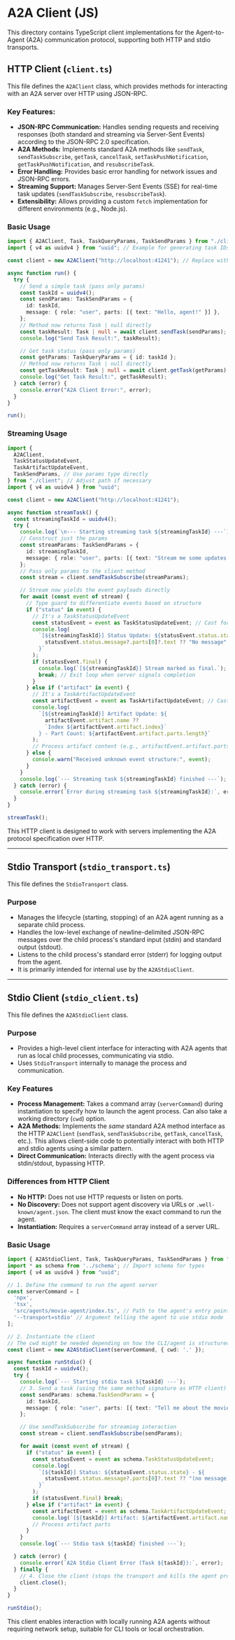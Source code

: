 # A2A Client (JS)

This directory contains TypeScript client implementations for the Agent-to-Agent (A2A) communication protocol, supporting both HTTP and stdio transports.

## HTTP Client (`client.ts`)

This file defines the `A2AClient` class, which provides methods for interacting with an A2A server over HTTP using JSON-RPC.

### Key Features:

- **JSON-RPC Communication:** Handles sending requests and receiving responses (both standard and streaming via Server-Sent Events) according to the JSON-RPC 2.0 specification.
- **A2A Methods:** Implements standard A2A methods like `sendTask`, `sendTaskSubscribe`, `getTask`, `cancelTask`, `setTaskPushNotification`, `getTaskPushNotification`, and `resubscribeTask`.
- **Error Handling:** Provides basic error handling for network issues and JSON-RPC errors.
- **Streaming Support:** Manages Server-Sent Events (SSE) for real-time task updates (`sendTaskSubscribe`, `resubscribeTask`).
- **Extensibility:** Allows providing a custom `fetch` implementation for different environments (e.g., Node.js).

### Basic Usage

```typescript
import { A2AClient, Task, TaskQueryParams, TaskSendParams } from "./client"; // Import necessary types
import { v4 as uuidv4 } from "uuid"; // Example for generating task IDs

const client = new A2AClient("http://localhost:41241"); // Replace with your server URL

async function run() {
  try {
    // Send a simple task (pass only params)
    const taskId = uuidv4();
    const sendParams: TaskSendParams = {
      id: taskId,
      message: { role: "user", parts: [{ text: "Hello, agent!" }] },
    };
    // Method now returns Task | null directly
    const taskResult: Task | null = await client.sendTask(sendParams);
    console.log("Send Task Result:", taskResult);

    // Get task status (pass only params)
    const getParams: TaskQueryParams = { id: taskId };
    // Method now returns Task | null directly
    const getTaskResult: Task | null = await client.getTask(getParams);
    console.log("Get Task Result:", getTaskResult);
  } catch (error) {
    console.error("A2A Client Error:", error);
  }
}

run();
```

### Streaming Usage

```typescript
import {
  A2AClient,
  TaskStatusUpdateEvent,
  TaskArtifactUpdateEvent,
  TaskSendParams, // Use params type directly
} from "./client"; // Adjust path if necessary
import { v4 as uuidv4 } from "uuid";

const client = new A2AClient("http://localhost:41241");

async function streamTask() {
  const streamingTaskId = uuidv4();
  try {
    console.log(`\n--- Starting streaming task ${streamingTaskId} ---`);
    // Construct just the params
    const streamParams: TaskSendParams = {
      id: streamingTaskId,
      message: { role: "user", parts: [{ text: "Stream me some updates!" }] },
    };
    // Pass only params to the client method
    const stream = client.sendTaskSubscribe(streamParams);

    // Stream now yields the event payloads directly
    for await (const event of stream) {
      // Type guard to differentiate events based on structure
      if ("status" in event) {
        // It's a TaskStatusUpdateEvent
        const statusEvent = event as TaskStatusUpdateEvent; // Cast for clarity
        console.log(
          `[${streamingTaskId}] Status Update: ${statusEvent.status.state} - ${
            statusEvent.status.message?.parts[0]?.text ?? "No message"
          }`
        );
        if (statusEvent.final) {
          console.log(`[${streamingTaskId}] Stream marked as final.`);
          break; // Exit loop when server signals completion
        }
      } else if ("artifact" in event) {
        // It's a TaskArtifactUpdateEvent
        const artifactEvent = event as TaskArtifactUpdateEvent; // Cast for clarity
        console.log(
          `[${streamingTaskId}] Artifact Update: ${
            artifactEvent.artifact.name ??
            `Index ${artifactEvent.artifact.index}`
          } - Part Count: ${artifactEvent.artifact.parts.length}`
        );
        // Process artifact content (e.g., artifactEvent.artifact.parts[0].text)
      } else {
        console.warn("Received unknown event structure:", event);
      }
    }
    console.log(`--- Streaming task ${streamingTaskId} finished ---`);
  } catch (error) {
    console.error(`Error during streaming task ${streamingTaskId}:`, error);
  }
}

streamTask();
```

This HTTP client is designed to work with servers implementing the A2A protocol specification over HTTP.

---

## Stdio Transport (`stdio_transport.ts`)

This file defines the `StdioTransport` class.

### Purpose

-   Manages the lifecycle (starting, stopping) of an A2A agent running as a separate child process.
-   Handles the low-level exchange of newline-delimited JSON-RPC messages over the child process's standard input (stdin) and standard output (stdout).
-   Listens to the child process's standard error (stderr) for logging output from the agent.
-   It is primarily intended for internal use by the `A2AStdioClient`.

---

## Stdio Client (`stdio_client.ts`)

This file defines the `A2AStdioClient` class.

### Purpose

-   Provides a high-level client interface for interacting with A2A agents that run as local child processes, communicating via stdio.
-   Uses `StdioTransport` internally to manage the process and communication.

### Key Features

-   **Process Management:** Takes a command array (`serverCommand`) during instantiation to specify how to launch the agent process. Can also take a working directory (`cwd`) option.
-   **A2A Methods:** Implements the *same* standard A2A method interface as the HTTP `A2AClient` (`sendTask`, `sendTaskSubscribe`, `getTask`, `cancelTask`, etc.). This allows client-side code to potentially interact with both HTTP and stdio agents using a similar pattern.
-   **Direct Communication:** Interacts directly with the agent process via stdin/stdout, bypassing HTTP.

### Differences from HTTP Client

-   **No HTTP:** Does not use HTTP requests or listen on ports.
-   **No Discovery:** Does not support agent discovery via URLs or `.well-known/agent.json`. The client must know the exact command to run the agent.
-   **Instantiation:** Requires a `serverCommand` array instead of a server URL.

### Basic Usage

```typescript
import { A2AStdioClient, Task, TaskQueryParams, TaskSendParams } from "./stdio_client"; // Import from stdio_client
import * as schema from '../schema'; // Import schema for types
import { v4 as uuidv4 } from "uuid";

// 1. Define the command to run the agent server
const serverCommand = [
  'npx',
  'tsx',
  'src/agents/movie-agent/index.ts', // Path to the agent's entry point
  '--transport=stdio' // Argument telling the agent to use stdio mode
];

// 2. Instantiate the client
// The cwd might be needed depending on how the CLI/agent is structured
const client = new A2AStdioClient(serverCommand, { cwd: '.' });

async function runStdio() {
  const taskId = uuidv4();
  try {
    console.log(`--- Starting stdio task ${taskId} ---`);
    // 3. Send a task (using the same method signature as HTTP client)
    const sendParams: schema.TaskSendParams = {
      id: taskId,
      message: { role: "user", parts: [{ text: "Tell me about the movie Inception" }] },
    };

    // Use sendTaskSubscribe for streaming interaction
    const stream = client.sendTaskSubscribe(sendParams);

    for await (const event of stream) {
      if ("status" in event) {
        const statusEvent = event as schema.TaskStatusUpdateEvent;
        console.log(
          `[${taskId}] Status: ${statusEvent.status.state} - ${
            statusEvent.status.message?.parts[0]?.text ?? "(no message)"
          }`
        );
        if (statusEvent.final) break;
      } else if ("artifact" in event) {
        const artifactEvent = event as schema.TaskArtifactUpdateEvent;
        console.log(`[${taskId}] Artifact: ${artifactEvent.artifact.name ?? "unnamed"}`);
        // Process artifact parts
      }
    }
    console.log(`--- Stdio task ${taskId} finished ---`);

  } catch (error) {
    console.error(`A2A Stdio Client Error (Task ${taskId}):`, error);
  } finally {
    // 4. Close the client (stops the transport and kills the agent process)
    client.close();
  }
}

runStdio();
```

This client enables interaction with locally running A2A agents without requiring network setup, suitable for CLI tools or local orchestration.
